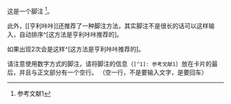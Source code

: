 这是一个脚注 [^1]。

此外，[[亨利咔咔]]还推荐了一种脚注方法，其实脚注不是很长的话可以这样输入，自动排序^[这方法是亨利咔咔推荐的]。

如果出现2次会是这样^[这方法是亨利咔咔推荐的]。

请注意使用数字方式的脚注，请将脚注的信息（`[^1]: 参考文献1`）放在卡片的最后，并且与正文部分有一个空行。
（空一行，不是要输入文字，是要回车）


[^1]: 参考文献1

